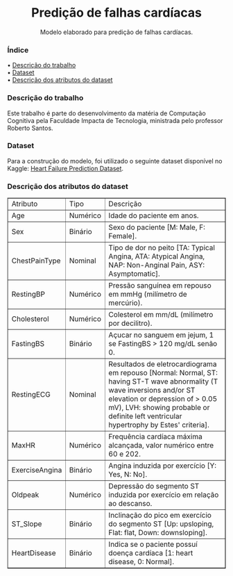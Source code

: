 <h1 align="center">
    <a>Predição de falhas cardíacas</a>
</h1>
<p align="center">Modelo elaborado para predição de falhas cardíacas.</p>

<h3>Índice</h3>
<p align="left">
 • <a href="#description">Descrição do trabalho</a><br>
 • <a href="#dataset-desc">Dataset</a><br>
 • <a href="#attr-desc">Descrição dos atributos do dataset</a>
</p>

<h3 id="description">Descrição do trabalho</h3>
<p>Este trabalho é parte do desenvolvimento da matéria de Computação Cognitiva pela Faculdade Impacta de Tecnologia, ministrada pelo professor Roberto Santos.</p>

<h3 id="dataset-desc">Dataset</h3>
<p>Para a construção do modelo, foi utilizado o seguinte dataset disponível no Kaggle: <a href="https://www.kaggle.com/fedesoriano/heart-failure-prediction">Heart Failure Prediction Dataset</a>.</p>

<h3 id="attr-desc">Descrição dos atributos do dataset</h3>
<table border="1">
    <tr>
        <td>Atributo</td>
        <td>Tipo</td>
        <td>Descrição</td>
    </tr>
    <tr>
        <td>Age</td>
        <td>Numérico</td>
        <td>Idade do paciente em anos.</td>
    </tr>
    <tr>
        <td>Sex</td>
        <td>Binário</td>
        <td>Sexo do paciente [M: Male, F: Female].</td>
    </tr>
    <tr>
        <td>ChestPainType</td>
        <td>Nominal</td>
        <td>Tipo de dor no peito [TA: Typical Angina, ATA: Atypical Angina, NAP: Non-Anginal Pain, ASY: Asymptomatic].</td>
    </tr>
    <tr>
        <td>RestingBP</td>
        <td>Numérico</td>
        <td>Pressão sanguínea em repouso em mmHg (milímetro de mercúrio).</td>
    </tr>
    <tr>
        <td>Cholesterol</td>
        <td>Numérico</td>
        <td>Colesterol em mm/dL (milímetro por decilitro).</td>
    </tr>
    <tr>
        <td>FastingBS</td>
        <td>Binário</td>
        <td>Açucar no sanguem em jejum, 1 se FastingBS > 120 mg/dL senão 0.</td>
    </tr>
    <tr>
        <td>RestingECG</td>
        <td>Nominal</td>
        <td>Resultados de eletrocardiograma em repouso [Normal: Normal, ST: having ST-T wave abnormality (T wave inversions and/or ST elevation or depression of > 0.05 mV), LVH: showing probable or definite left ventricular hypertrophy by Estes' criteria].</td>
    </tr>
    <tr>
        <td>MaxHR</td>
        <td>Numérico</td>
        <td>Frequência cardíaca máxima alcançada, valor numérico entre 60 e 202.</td>
    </tr>
    <tr>
        <td>ExerciseAngina</td>
        <td>Binário</td>
        <td>Angina induzida por exercício [Y: Yes, N: No].</td>
    </tr>
    <tr>
        <td>Oldpeak</td>
        <td>Numérico</td>
        <td>Depressão do segmento ST induzida por exercício em relação ao descanso.</td>
    </tr>
    <tr>
        <td>ST_Slope</td>
        <td>Binário</td>
        <td>Inclinação do pico em exercício do segmento ST [Up: upsloping, Flat: flat, Down: downsloping].</td>
    </tr>
    <tr>
        <td>HeartDisease</td>
        <td>Binário</td>
        <td>Indica se o paciente possuí doença cardíaca [1: heart disease, 0: Normal].</td>
    </tr>
</table>
